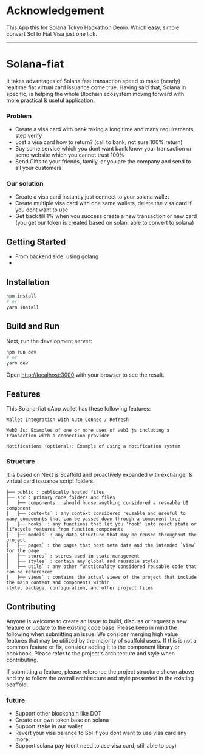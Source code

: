 # Acknowledgement
This App this for Solana Tokyo Hackathon Demo. 
Which easy, simple convert Sol to Fiat Visa just one lick. 

---

# Solana-fiat 

It takes advantages of Solana fast transaction speed to make (nearly) realtime fiat virtual card issuance come true. Having said that, Solana in specific, is helping the whole Blochain ecosystem moving forward with more practical & useful application.

### Problem 
- Create a visa card with bank taking a long time and many requirements, step verify 
- Lost a visa card how to return? (call to bank, not sure 100% return)
- Buy some service which you dont want bank know your transaction or some website which you cannot trust 100%
- Send Gifts to your friends, family, or you are the company and send to all your customers 

### Our solution 
- Create a visa card instantly just connect to your solana wallet 
- Create multiple visa card with one same wallets, delete the visa card if you dont want to use
- Get back till 1% when you success create a new transaction or new card (you get our token is created based on solan, able to convert to solana)

## Getting Started

- From backend side: using golang 
- 

## Installation

```bash
npm install
# or
yarn install
```

## Build and Run

Next, run the development server:

```bash
npm run dev
# or
yarn dev
```

Open [http://localhost:3000](http://localhost:3000) with your browser to see the result.


## Features

This Solana-fiat dApp wallet has these following features:

```
Wallet Integration with Auto Connec / Refresh

Web3 Js: Examples of one or more uses of web3 js including a transaction with a connection provider

Notifications (optional): Example of using a notification system

```

### Structure

It is based on Next js Scaffold and proactively expanded with exchanger & virtual card issuance script folders.
 
```
├── public : publically hosted files
├── src : primary code folders and files 
│   ├── components : should house anything considered a resuable UI component
│   ├── contexts` : any context considered reusable and useuful to many compoennts that can be passed down through a component tree
│   ├── hooks` : any functions that let you 'hook' into react state or lifecycle features from function components
│   ├── models` : any data structure that may be reused throughout the project
│   ├── pages` : the pages that host meta data and the intended `View` for the page
│   ├── stores` : stores used in state management
│   ├── styles` : contain any global and reusable styles
│   ├── utils` : any other functionality considered reusable code that can be referenced
│   ├── views` : contains the actual views of the project that include the main content and components within
style, package, configuration, and other project files

```

## Contributing

Anyone is welcome to create an issue to build, discuss or request a new feature or update to the existing code base. Please keep in mind the following when submitting an issue. We consider merging high value features that may be utilized by the majority of scaffold users. If this is not a common feature or fix, consider adding it to the component library or cookbook. Please refer to the project's architecture and style when contributing. 

If submitting a feature, please reference the project structure shown above and try to follow the overall architecture and style presented in the existing scaffold.

### future 
- Support other blockchain like DOT
- Create our own token base on solana 
- Support stake in our wallet 
- Revert your visa balance to Sol if you dont want to use visa card any more. 
- Support solana pay (dont need to use visa card, still able to pay)


